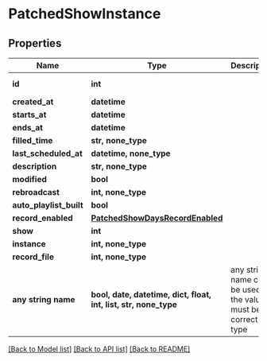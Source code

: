 # PatchedShowInstance


## Properties
Name | Type | Description | Notes
------------ | ------------- | ------------- | -------------
**id** | **int** |  | [optional] [readonly] 
**created_at** | **datetime** |  | [optional] 
**starts_at** | **datetime** |  | [optional] 
**ends_at** | **datetime** |  | [optional] 
**filled_time** | **str, none_type** |  | [optional] 
**last_scheduled_at** | **datetime, none_type** |  | [optional] 
**description** | **str, none_type** |  | [optional] 
**modified** | **bool** |  | [optional] 
**rebroadcast** | **int, none_type** |  | [optional] 
**auto_playlist_built** | **bool** |  | [optional] 
**record_enabled** | [**PatchedShowDaysRecordEnabled**](PatchedShowDaysRecordEnabled.md) |  | [optional] 
**show** | **int** |  | [optional] 
**instance** | **int, none_type** |  | [optional] 
**record_file** | **int, none_type** |  | [optional] 
**any string name** | **bool, date, datetime, dict, float, int, list, str, none_type** | any string name can be used but the value must be the correct type | [optional]

[[Back to Model list]](../README.md#documentation-for-models) [[Back to API list]](../README.md#documentation-for-api-endpoints) [[Back to README]](../README.md)


